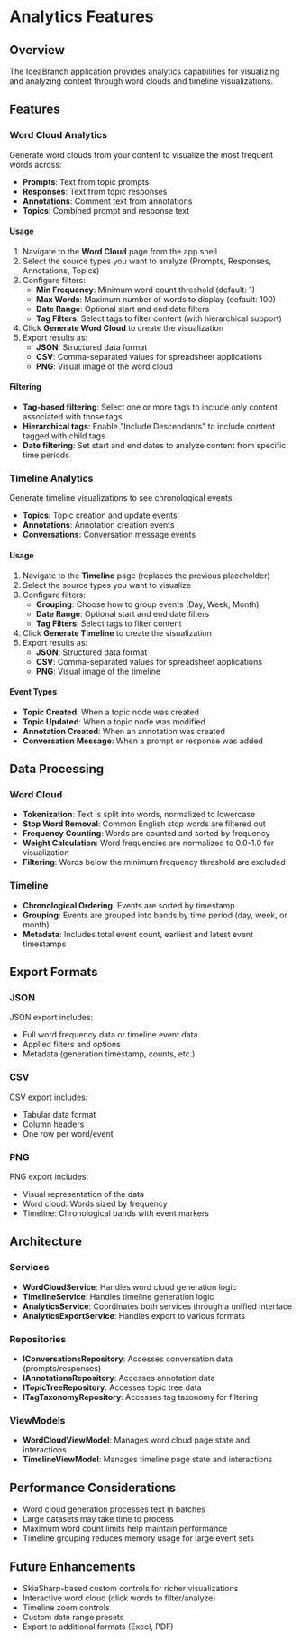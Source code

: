 # Analytics Features

## Overview

The IdeaBranch application provides analytics capabilities for visualizing and analyzing content through word clouds and timeline visualizations.

## Features

### Word Cloud Analytics

Generate word clouds from your content to visualize the most frequent words across:

- **Prompts**: Text from topic prompts
- **Responses**: Text from topic responses
- **Annotations**: Comment text from annotations
- **Topics**: Combined prompt and response text

#### Usage

1. Navigate to the **Word Cloud** page from the app shell
2. Select the source types you want to analyze (Prompts, Responses, Annotations, Topics)
3. Configure filters:
   - **Min Frequency**: Minimum word count threshold (default: 1)
   - **Max Words**: Maximum number of words to display (default: 100)
   - **Date Range**: Optional start and end date filters
   - **Tag Filters**: Select tags to filter content (with hierarchical support)
4. Click **Generate Word Cloud** to create the visualization
5. Export results as:
   - **JSON**: Structured data format
   - **CSV**: Comma-separated values for spreadsheet applications
   - **PNG**: Visual image of the word cloud

#### Filtering

- **Tag-based filtering**: Select one or more tags to include only content associated with those tags
- **Hierarchical tags**: Enable "Include Descendants" to include content tagged with child tags
- **Date filtering**: Set start and end dates to analyze content from specific time periods

### Timeline Analytics

Generate timeline visualizations to see chronological events:

- **Topics**: Topic creation and update events
- **Annotations**: Annotation creation events
- **Conversations**: Conversation message events

#### Usage

1. Navigate to the **Timeline** page (replaces the previous placeholder)
2. Select the source types you want to visualize
3. Configure filters:
   - **Grouping**: Choose how to group events (Day, Week, Month)
   - **Date Range**: Optional start and end date filters
   - **Tag Filters**: Select tags to filter content
4. Click **Generate Timeline** to create the visualization
5. Export results as:
   - **JSON**: Structured data format
   - **CSV**: Comma-separated values for spreadsheet applications
   - **PNG**: Visual image of the timeline

#### Event Types

- **Topic Created**: When a topic node was created
- **Topic Updated**: When a topic node was modified
- **Annotation Created**: When an annotation was created
- **Conversation Message**: When a prompt or response was added

## Data Processing

### Word Cloud

- **Tokenization**: Text is split into words, normalized to lowercase
- **Stop Word Removal**: Common English stop words are filtered out
- **Frequency Counting**: Words are counted and sorted by frequency
- **Weight Calculation**: Word frequencies are normalized to 0.0-1.0 for visualization
- **Filtering**: Words below the minimum frequency threshold are excluded

### Timeline

- **Chronological Ordering**: Events are sorted by timestamp
- **Grouping**: Events are grouped into bands by time period (day, week, or month)
- **Metadata**: Includes total event count, earliest and latest event timestamps

## Export Formats

### JSON

JSON export includes:
- Full word frequency data or timeline event data
- Applied filters and options
- Metadata (generation timestamp, counts, etc.)

### CSV

CSV export includes:
- Tabular data format
- Column headers
- One row per word/event

### PNG

PNG export includes:
- Visual representation of the data
- Word cloud: Words sized by frequency
- Timeline: Chronological bands with event markers

## Architecture

### Services

- **WordCloudService**: Handles word cloud generation logic
- **TimelineService**: Handles timeline generation logic
- **AnalyticsService**: Coordinates both services through a unified interface
- **AnalyticsExportService**: Handles export to various formats

### Repositories

- **IConversationsRepository**: Accesses conversation data (prompts/responses)
- **IAnnotationsRepository**: Accesses annotation data
- **ITopicTreeRepository**: Accesses topic tree data
- **ITagTaxonomyRepository**: Accesses tag taxonomy for filtering

### ViewModels

- **WordCloudViewModel**: Manages word cloud page state and interactions
- **TimelineViewModel**: Manages timeline page state and interactions

## Performance Considerations

- Word cloud generation processes text in batches
- Large datasets may take time to process
- Maximum word count limits help maintain performance
- Timeline grouping reduces memory usage for large event sets

## Future Enhancements

- SkiaSharp-based custom controls for richer visualizations
- Interactive word cloud (click words to filter/analyze)
- Timeline zoom controls
- Custom date range presets
- Export to additional formats (Excel, PDF)

